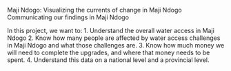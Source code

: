 Maji Ndogo: Visualizing the currents of change in Maji Ndogo
Communicating our findings in Maji Ndogo

In this project, we want to:
    1. Understand the overall water access in Maji Ndogo
    2. Know how many people are affected by water access challenges in Maji Ndogo and what those challenges are.
    3. Know how much money we will need to complete the upgrades, and where that money needs to be spent.
    4. Understand this data on a national level and a provincial level.
    